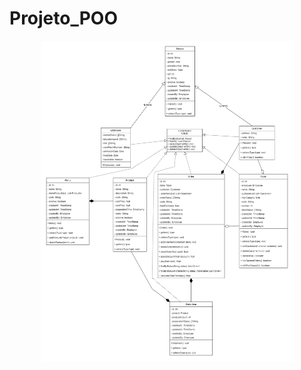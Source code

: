 # Projeto_POO

<p align="center">
   <img alt="Diagrama de Classes" src=".github/Diagrama_Classes_Atividade.png" 
  width="80%">
</p>
